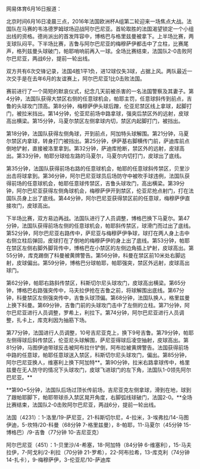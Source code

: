 网易体育6月16日报道：

北京时间6月16日凌晨三点，2016年法国欧洲杯A组第二轮迎来一场焦点大战。法国队在马赛的韦洛德罗姆球场迎战阿尔巴尼亚。首轮取胜的法国渴望锁定一个小组出线的资格。德尚派出的首发阵容中，博格巴与格里兹曼被拿下。上半场比赛，两支球队闷平。下半场比赛，吉鲁与阿尔巴尼亚的梅穆萨伊都击中了立柱，比赛尾声，格列兹曼头球破门，帕耶哨响前再入一球。全场比赛结束，法国队2-0击败阿尔巴尼亚，两战6分，提前一轮出线。

双方共有6次交锋记录，法国4胜1平1负，进12球仅失3球，占据上风。两队最近一次交手是在去年6月的友谊赛上，阿尔巴尼亚1比0击败法国。

赛前进行了一个简短的默哀仪式，纪念几天前被杀害的一名法国警察及其妻子。第4分钟，法国队获得大禁区右侧的任意球机会，帕耶主罚，任意球斜传到前点，吉鲁的头球攻门顶高。第8分钟，梅穆萨伊头球后蹭，伦亚尼禁区线上拿球，起脚打门，被拉米挡出。第14分钟，伦亚尼前场中路拿球，强突后禁区外的远射，皮球高出横梁。第15分钟，马夏尔禁区左侧拿球内切，禁区内起脚打门，被挡出。

第18分钟，法国队获得左侧角球，开到前点，阿加特头球解围。第21分钟，马夏尔禁区内拿球，转身打门被挡出。第25分钟，伊萨基右脚横传门前，萨迪库前点倒地铲射，直接被洛里拿到。第32分钟，萨迪库抢断，禁区外的远射，皮球高出。第33分钟，帕耶分球给左路的马夏尔，马夏尔内切打门，皮球出了底线。

第35分钟，法国队获得前场右路的任意球机会，帕耶的任意球斜传禁区，贝里沙出击将球拿到。第36分钟，阿尔巴尼亚球员后场防守中被吹手球违例，法国队获得前场的任意球机会，帕耶任意球传禁区，吉鲁头球攻门，高出横梁。第39分钟，阿尔巴尼亚获得左侧角球机会，梅穆萨伊开到禁区，伦亚尼抢点射门，打在法国队员身上出了底线。第44分钟，阿尔巴尼亚获得禁区前的任意球，梅穆萨伊直接攻门，皮球高出。

下半场比赛，双方易边再战。法国队进行了人员调整，博格巴换下马夏尔。第47分钟，法国队获得前场左侧的任意球机会，帕耶斜传禁区，球滑门而过出了底线。第52分钟，阿尔巴尼亚右路传中，萨尼亚与梅穆萨伊争球，球打在两人身上击中右侧立柱后弹回，皮球打在了倒地的梅穆萨伊的身上出了底线。第53分钟，帕耶在禁区左侧右脚外脚背传中，博格巴在小禁区的左侧边角插上铲射，皮球高出。第55分钟，库克踢倒了科曼被黄牌警告。第56分钟，科曼在禁区前10米处右脚远射，皮球偏出。第59分钟，博格巴分球帕耶，帕耶强突，禁区外远射，皮球高出球门。

第62分钟，帕耶右路斜传禁区，科斯切尔尼头球攻门，皮球高出横梁。第65分钟，博格巴右路强突传中，马夫拉伊抢在吉鲁之前，将球解围出底线。第67分钟，科曼禁区左侧强突传中，吉鲁头球顶偏。第68分钟，法国队换人，格里兹曼上换下科曼。第69分钟，吉鲁门前的头球攻门击中了左侧的立柱。第71分钟，阿尔巴尼亚进行人员调整，罗希上，利拉下。第74分钟，阿尔巴尼亚进行人员调整，扎卡上，库克利因为抽筋下场。

第77分钟，法国进行人员调整，10号吉尼亚克上，换下9号吉鲁。第79分钟，帕耶左侧得球后斜传禁区，伦亚尼头球解围，萨尼亚得球后凌空抽射，皮球高出。第81分钟，马图伊迪带球反击被阿布拉什铲倒，阿布拉被黄牌警告。法国获得前场中路的任意球，帕耶任意球送入禁区，科斯切尔尼头球攻门，偏出。第85分钟，阿尔巴尼亚换人，维塞利上换下阿加特**。第90分钟，拉米右路拿球传中，格里兹曼在无人防守的情况下头球攻门，皮球飞进球门的左下角，法国队1-0领先阿尔巴尼亚。**


**第90+5分钟，法国队后场过顶长传前场，吉尼亚克左侧拿球，滑到在地，球到了跟帕耶脚下，帕耶带球杀入禁区晃开角度，右脚弧线球破门，法国2-0。**全场比赛结束，法国队2-0击败阿尔巴尼亚，两战6分，提前一轮出线。

法国（4231）：1-洛里/19-萨尼亚，21-科斯切尔尼，4-拉米，3-埃弗拉/14-马图伊迪，5-坎特/20-科曼（68分钟
7-格里兹曼），8-帕耶，11-马夏尔（45分钟  15-博格巴）/9-吉鲁（77分钟 10-吉尼亚克）

阿尔巴尼亚（451）：1-贝里沙/4-希塞，18-阿加特（84分钟 6-维塞利），15-马夫拉伊，7-阿戈利/2-利拉（70分钟
21-罗希），22-阿布拉希，13-库克利（74分钟  14-扎卡），9-梅穆萨伊，3-伦亚尼/10-萨迪库

